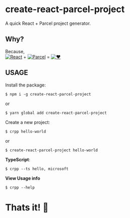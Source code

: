 # create-react-parcel-project

A quick React + Parcel project generator.

## Why?
Because,  
[![React](https://img.ziggi.org/ODwlkESI.png)](https://reactjs.org/) + [![Parcel](https://parceljs.org/assets/parcel.png)](https://parceljs.org/) = [![:heart:](https://cdn4.iconfinder.com/data/icons/reaction/33/love-32.png)](#)

## USAGE

Install the package:
```
$ npm i -g create-react-parcel-project
```
or
```
$ yarn global add create-react-parcel-project
```


Create a new project:
```
$ crpp hello-world
```
or
```
$ create-react-parcel-project hello-world
```
**TypeScript**:
```
$ crpp --ts hello, microsoft
```

**View Usage info**
```
$ crpp --help
```

# Thats it! :rocket:

